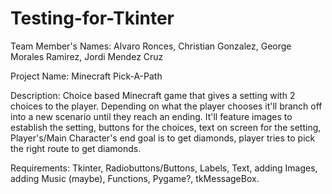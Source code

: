 # Testing-for-Tkinter
Team Member's Names:  Alvaro Ronces, Christian Gonzalez, George Morales Ramirez, Jordi Mendez Cruz

Project Name: Minecraft Pick-A-Path

Description: Choice based Minecraft game that gives a setting with 2 choices to the player. Depending on what the player chooses it'll branch off into a new scenario until they reach an ending. It'll feature images to establish the setting, buttons for the choices, text on screen for the setting, Player's/Main Character's end goal is to get diamonds, player tries to pick the right route to get diamonds. 

Requirements:  Tkinter, Radiobuttons/Buttons, Labels, Text, adding Images, adding Music (maybe), Functions, Pygame?, tkMessageBox.

 
